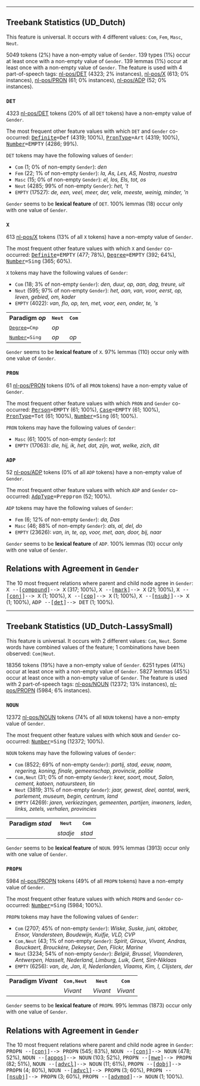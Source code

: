 

--------------------------------------------------------------------------------

## Treebank Statistics (UD_Dutch)

This feature is universal.
It occurs with 4 different values: `Com`, `Fem`, `Masc`, `Neut`.

5049 tokens (2%) have a non-empty value of `Gender`.
139 types (1%) occur at least once with a non-empty value of `Gender`.
139 lemmas (1%) occur at least once with a non-empty value of `Gender`.
The feature is used with 4 part-of-speech tags: [nl-pos/DET]() (4323; 2% instances), [nl-pos/X]() (613; 0% instances), [nl-pos/PRON]() (61; 0% instances), [nl-pos/ADP]() (52; 0% instances).

### `DET`

4323 [nl-pos/DET]() tokens (20% of all `DET` tokens) have a non-empty value of `Gender`.

The most frequent other feature values with which `DET` and `Gender` co-occurred: <tt><a href="Definite.html">Definite</a>=Def</tt> (4319; 100%), <tt><a href="PronType.html">PronType</a>=Art</tt> (4319; 100%), <tt><a href="Number.html">Number</a>=EMPTY</tt> (4286; 99%).

`DET` tokens may have the following values of `Gender`:

* `Com` (1; 0% of non-empty `Gender`): <em>den</em>
* `Fem` (22; 1% of non-empty `Gender`): <em>la, As, Les, AS, Nostra, nuestra</em>
* `Masc` (15; 0% of non-empty `Gender`): <em>el, los, Els, tot, os</em>
* `Neut` (4285; 99% of non-empty `Gender`): <em>het, 't</em>
* `EMPTY` (17527): <em>de, een, veel, meer, der, vele, meeste, weinig, minder, 'n</em>

`Gender` seems to be **lexical feature** of `DET`. 100% lemmas (18) occur only with one value of `Gender`.

### `X`

613 [nl-pos/X]() tokens (13% of all `X` tokens) have a non-empty value of `Gender`.

The most frequent other feature values with which `X` and `Gender` co-occurred: <tt><a href="Definite.html">Definite</a>=EMPTY</tt> (477; 78%), <tt><a href="Degree.html">Degree</a>=EMPTY</tt> (392; 64%), <tt><a href="Number.html">Number</a>=Sing</tt> (365; 60%).

`X` tokens may have the following values of `Gender`:

* `Com` (18; 3% of non-empty `Gender`): <em>den, duur, op, aan, dag, treure, uit</em>
* `Neut` (595; 97% of non-empty `Gender`): <em>het, aan, van, voor, eerst, op, leven, gebied, om, kader</em>
* `EMPTY` (4022): <em>van, flo, op, ten, met, voor, een, onder, te, 's</em>

<table>
  <tr><th>Paradigm <i>op</i></th><th><tt>Neut</tt></th><th><tt>Com</tt></th></tr>
  <tr><td><tt><a href="Degree.html">Degree</a>=Cmp</tt></td><td><em>op</em></td><td></td></tr>
  <tr><td><tt><a href="Number.html">Number</a>=Sing</tt></td><td><em>op</em></td><td><em>op</em></td></tr>
</table>

`Gender` seems to be **lexical feature** of `X`. 97% lemmas (110) occur only with one value of `Gender`.

### `PRON`

61 [nl-pos/PRON]() tokens (0% of all `PRON` tokens) have a non-empty value of `Gender`.

The most frequent other feature values with which `PRON` and `Gender` co-occurred: <tt><a href="Person.html">Person</a>=EMPTY</tt> (61; 100%), <tt><a href="Case.html">Case</a>=EMPTY</tt> (61; 100%), <tt><a href="PronType.html">PronType</a>=Tot</tt> (61; 100%), <tt><a href="Number.html">Number</a>=Sing</tt> (61; 100%).

`PRON` tokens may have the following values of `Gender`:

* `Masc` (61; 100% of non-empty `Gender`): <em>tot</em>
* `EMPTY` (17063): <em>die, hij, ik, het, dat, zijn, wat, welke, zich, dit</em>

### `ADP`

52 [nl-pos/ADP]() tokens (0% of all `ADP` tokens) have a non-empty value of `Gender`.

The most frequent other feature values with which `ADP` and `Gender` co-occurred: <tt><a href="AdpType.html">AdpType</a>=Preppron</tt> (52; 100%).

`ADP` tokens may have the following values of `Gender`:

* `Fem` (6; 12% of non-empty `Gender`): <em>da, Das</em>
* `Masc` (46; 88% of non-empty `Gender`): <em>als, al, del, do</em>
* `EMPTY` (23626): <em>van, in, te, op, voor, met, aan, door, bij, naar</em>

`Gender` seems to be **lexical feature** of `ADP`. 100% lemmas (10) occur only with one value of `Gender`.

## Relations with Agreement in `Gender`

The 10 most frequent relations where parent and child node agree in `Gender`:
<tt>X --[<a href="../dep/compound.html">compound</a>]--> X</tt> (317; 100%),
<tt>X --[<a href="../dep/mark.html">mark</a>]--> X</tt> (21; 100%),
<tt>X --[<a href="../dep/conj.html">conj</a>]--> X</tt> (1; 100%),
<tt>X --[<a href="../dep/cop.html">cop</a>]--> X</tt> (1; 100%),
<tt>X --[<a href="../dep/nsubj.html">nsubj</a>]--> X</tt> (1; 100%),
<tt>ADP --[<a href="../dep/det.html">det</a>]--> DET</tt> (1; 100%).



--------------------------------------------------------------------------------

## Treebank Statistics (UD_Dutch-LassySmall)

This feature is universal.
It occurs with 2 different values: `Com`, `Neut`.
Some words have combined values of the feature; 1 combinations have been observed: `Com|Neut`.

18356 tokens (19%) have a non-empty value of `Gender`.
6251 types (41%) occur at least once with a non-empty value of `Gender`.
5827 lemmas (45%) occur at least once with a non-empty value of `Gender`.
The feature is used with 2 part-of-speech tags: [nl-pos/NOUN]() (12372; 13% instances), [nl-pos/PROPN]() (5984; 6% instances).

### `NOUN`

12372 [nl-pos/NOUN]() tokens (74% of all `NOUN` tokens) have a non-empty value of `Gender`.

The most frequent other feature values with which `NOUN` and `Gender` co-occurred: <tt><a href="Number.html">Number</a>=Sing</tt> (12372; 100%).

`NOUN` tokens may have the following values of `Gender`:

* `Com` (8522; 69% of non-empty `Gender`): <em>partij, stad, eeuw, naam, regering, koning, finale, gemeenschap, provincie, politie</em>
* `Com,Neut` (31; 0% of non-empty `Gender`): <em>keer, soort, mout, Salon, cement, katoen, natuursteen, tin</em>
* `Neut` (3819; 31% of non-empty `Gender`): <em>jaar, gewest, deel, aantal, werk, parlement, museum, begin, centrum, land</em>
* `EMPTY` (4269): <em>jaren, verkiezingen, gemeenten, partijen, inwoners, leden, links, zetels, verhalen, provincies</em>

<table>
  <tr><th>Paradigm <i>stad</i></th><th><tt>Neut</tt></th><th><tt>Com</tt></th></tr>
  <tr><td><tt></tt></td><td><em>stadje</em></td><td><em>stad</em></td></tr>
</table>

`Gender` seems to be **lexical feature** of `NOUN`. 99% lemmas (3913) occur only with one value of `Gender`.

### `PROPN`

5984 [nl-pos/PROPN]() tokens (49% of all `PROPN` tokens) have a non-empty value of `Gender`.

The most frequent other feature values with which `PROPN` and `Gender` co-occurred: <tt><a href="Number.html">Number</a>=Sing</tt> (5984; 100%).

`PROPN` tokens may have the following values of `Gender`:

* `Com` (2707; 45% of non-empty `Gender`): <em>Wiske, Suske, juni, oktober, Ensor, Vandersteen, Boudewijn, Kuifje, VLD, CVP</em>
* `Com,Neut` (43; 1% of non-empty `Gender`): <em>Spirit, Giroux, Vivant, Andras, Bouckaert, Brouckère, Dekeyser, Den, Flickr, Marine</em>
* `Neut` (3234; 54% of non-empty `Gender`): <em>België, Brussel, Vlaanderen, Antwerpen, Hasselt, Nederland, Limburg, Luik, Gent, Sint-Niklaas</em>
* `EMPTY` (6256): <em>van, de, Jan, II, Nederlanden, Vlaams, Kim, I, Clijsters, der</em>

<table>
  <tr><th>Paradigm <i>Vivant</i></th><th><tt>Com,Neut</tt></th><th><tt>Neut</tt></th><th><tt>Com</tt></th></tr>
  <tr><td><tt></tt></td><td><em>Vivant</em></td><td><em>Vivant</em></td><td><em>Vivant</em></td></tr>
</table>

`Gender` seems to be **lexical feature** of `PROPN`. 99% lemmas (1873) occur only with one value of `Gender`.

## Relations with Agreement in `Gender`

The 10 most frequent relations where parent and child node agree in `Gender`:
<tt>PROPN --[<a href="../dep/conj.html">conj</a>]--> PROPN</tt> (545; 83%),
<tt>NOUN --[<a href="../dep/conj.html">conj</a>]--> NOUN</tt> (478; 52%),
<tt>NOUN --[<a href="../dep/appos.html">appos</a>]--> NOUN</tt> (103; 52%),
<tt>PROPN --[<a href="../dep/mwe.html">mwe</a>]--> PROPN</tt> (82; 51%),
<tt>NOUN --[<a href="../dep/advcl.html">advcl</a>]--> NOUN</tt> (11; 61%),
<tt>PROPN --[<a href="../dep/dobj.html">dobj</a>]--> PROPN</tt> (4; 80%),
<tt>NOUN --[<a href="../dep/advcl.html">advcl</a>]--> PROPN</tt> (3; 60%),
<tt>PROPN --[<a href="../dep/nsubj.html">nsubj</a>]--> PROPN</tt> (3; 60%),
<tt>PROPN --[<a href="../dep/advmod.html">advmod</a>]--> NOUN</tt> (1; 100%).

